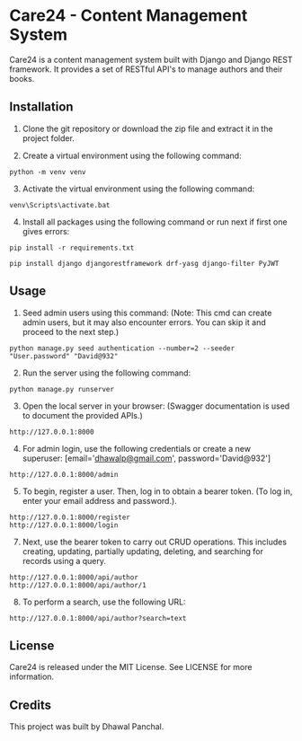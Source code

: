 # Care24 - Content Management System
Care24 is a content management system built with Django and Django REST framework. It provides a set of RESTful API's to manage authors and their books.

## Installation

1. Clone the git repository or download the zip file and extract it in the project folder.

2. Create a virtual environment using the following command:
 ```
 python -m venv venv
```
3. Activate the virtual environment using the following command:
```
venv\Scripts\activate.bat
```
4. Install all packages using the following command or run next if first one gives errors:
```
pip install -r requirements.txt
```
```
pip install django djangorestframework drf-yasg django-filter PyJWT
```


## Usage
1. Seed admin users using this command: (Note: This cmd can create admin users, but it may also encounter errors. You can skip it and proceed to the next step.)
```
python manage.py seed authentication --number=2 --seeder "User.password" "David@932"
```
2. Run the server using the following command:
```
python manage.py runserver
```
3. Open the local server in your browser: (Swagger documentation is used to document the provided APIs.)
```
http://127.0.0.1:8000
```
4. For admin login, use the following credentials or create a new superuser: [email='dhawalp@gmail.com', password='David@932']
```
http://127.0.0.1:8000/admin
```
5. To begin, register a user. Then, log in to obtain a bearer token. (To log in, enter your email address and password.).
```
http://127.0.0.1:8000/register
http://127.0.0.1:8000/login
```
7. Next, use the bearer token to carry out CRUD operations. This includes creating, updating, partially updating, deleting, and searching for records using a query.
```
http://127.0.0.1:8000/api/author
http://127.0.0.1:8000/api/author/1
```
8. To perform a search, use the following URL:
```
http://127.0.0.1:8000/api/author?search=text
```


## License
Care24 is released under the MIT License. See LICENSE for more information.

## Credits
This project was built by Dhawal Panchal.

